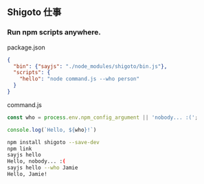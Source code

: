 ## Shigoto 仕事
### Run npm scripts anywhere.

package.json

```json
{
  "bin": {"sayjs": "./node_modules/shigoto/bin.js"},
  "scripts": {
    "hello": "node command.js --who person"
  }
}
```

command.js

```javascript
const who = process.env.npm_config_argument || 'nobody... :(';

console.log(`Hello, ${who}!`)
```

```bash
npm install shigoto --save-dev
npm link
sayjs hello
Hello, nobody... :(
sayjs hello --who Jamie
Hello, Jamie!
```
